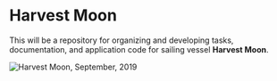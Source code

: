 # Harvest Moon

This will be a repository for organizing and developing tasks, documentation, and application code for sailing vessel **Harvest Moon**.

![Harvest Moon, September, 2019](harvest-moon-first-weekend.png)
